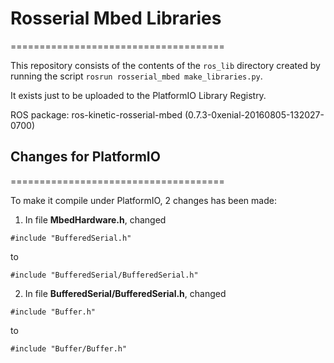 # Rosserial Mbed Libraries #
=====================================

This repository consists of the contents of the `ros_lib` directory created by
running the script `rosrun rosserial_mbed make_libraries.py`.

It exists just to be uploaded to the PlatformIO Library Registry.

ROS package: ros-kinetic-rosserial-mbed (0.7.3-0xenial-20160805-132027-0700)

## Changes for PlatformIO ##
=====================================

To make it compile under PlatformIO, 2 changes has been made:

1. In file **MbedHardware.h**, changed 
```
#include "BufferedSerial.h"
```
to
```
#include "BufferedSerial/BufferedSerial.h"
```

2. In file **BufferedSerial/BufferedSerial.h**, changed 
```
#include "Buffer.h"
```
to
```
#include "Buffer/Buffer.h"
```
